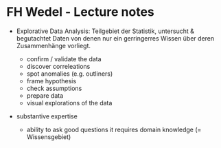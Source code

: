 # FH Wedel - Lecture notes

* Explorative Data Analysis: Teilgebiet der Statistik, untersucht & begutachtet Daten von denen nur ein gerringerres Wissen über deren Zusammenhänge vorliegt.
    * confirm / validate the data
    * discover correleations
    * spot anomalies (e.g. outliners)
    * frame hypothesis
    * check assumptions
    * prepare data 
    * visual explorations of the data

* substantive expertise
    * ability to ask good questions it requires domain knowledge (= Wissensgebiet)


